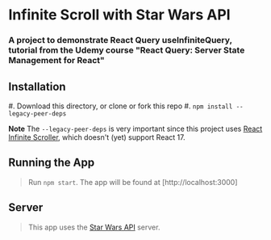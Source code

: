 # Infinite Scroll with Star Wars API

### A project to demonstrate React Query useInfiniteQuery, tutorial from the Udemy course "React Query: Server State Management for React"

## Installation

#. Download this directory, or clone or fork this repo
#. `npm install --legacy-peer-deps`

**Note** The `--legacy-peer-deps` is very important since this project uses [React Infinite Scroller](https://www.npmjs.com/package/react-infinite-scroller), which doesn't (yet) support React 17.

## Running the App

> Run `npm start`. The app will be found at [http://localhost:3000]

## Server 

> This app uses the [Star Wars API](https://swapi.dev/) server.



